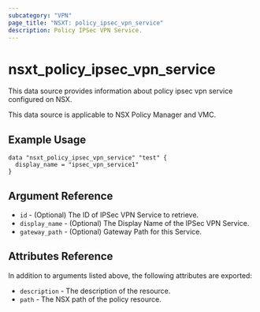```yaml
---
subcategory: "VPN"
page_title: "NSXT: policy_ipsec_vpn_service"
description: Policy IPSec VPN Service.
---
```


# nsxt_policy_ipsec_vpn_service

This data source provides information about policy ipsec vpn service configured on NSX.

This data source is applicable to NSX Policy Manager and VMC.

## Example Usage

```hcl
data "nsxt_policy_ipsec_vpn_service" "test" {
  display_name = "ipsec_vpn_service1"
}
```

## Argument Reference

* `id` - (Optional) The ID of IPSec VPN Service to retrieve.
* `display_name` - (Optional) The Display Name of the IPSec VPN Service.
* `gateway_path` - (Optional) Gateway Path for this Service.

## Attributes Reference

In addition to arguments listed above, the following attributes are exported:

* `description` - The description of the resource.
* `path` - The NSX path of the policy resource.
